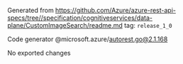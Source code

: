 Generated from https://github.com/Azure/azure-rest-api-specs/tree//specification/cognitiveservices/data-plane/CustomImageSearch/readme.md tag: `release_1_0`

Code generator @microsoft.azure/autorest.go@2.1.168

No exported changes